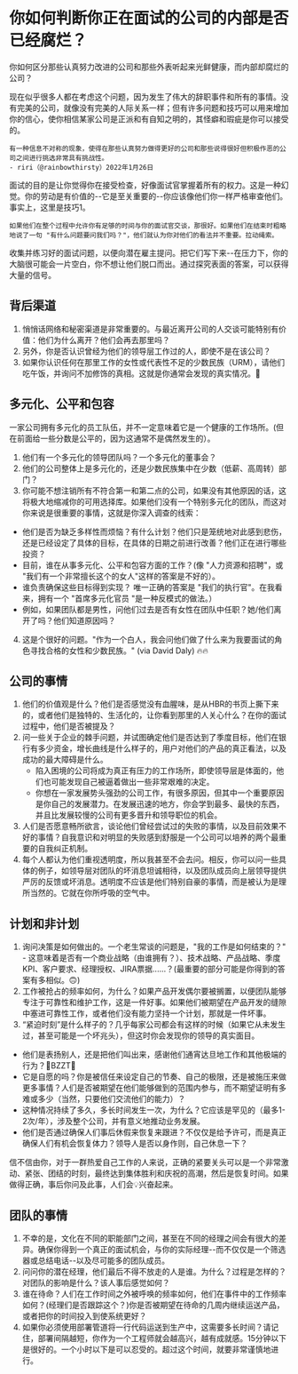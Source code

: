 # 你如何判断你正在面试的公司的内部是否已经腐烂？

你如何区分那些认真努力改进的公司和那些外表听起来光鲜健康，而内部却腐烂的公司？

现在似乎很多人都在考虑这个问题，因为发生了伟大的辞职事件和所有的事情。没有完美的公司，就像没有完美的人际关系一样；但有许多问题和技巧可以用来增加你的信心，使你相信某家公司是正派和有自知之明的，其怪癖和瑕疵是你可以接受的。

    有一种信息不对称的现象，使得在那些认真努力做得更好的公司和那些说得很好但积极作恶的公司之间进行挑选非常具有挑战性。
    - riri（@rainbowthirsty）2022年1月26日

面试的目的是让你觉得你在接受检查，好像面试官掌握着所有的权力。这是一种幻觉。你的劳动是有价值的--它是至关重要的--你应该像他们你一样严格审查他们。事实上，这里是技巧1。

    如果他们在整个过程中允许你有足够的时间与你的面试官交谈，那很好。如果他们在结束时粗略地说了一句 "有什么问题要问我们吗？"，他们就认为你对他们的看法并不重要。拉动绳索。

收集并练习好的面试问题，以便向潜在雇主提问。把它们写下来--在压力下，你的大脑很可能会一片空白，你不想让他们脱口而出。通过探究表面的答案，可以获得大量的信号。

## 背后渠道

1. 悄悄话网络和秘密渠道是非常重要的。与最近离开公司的人交谈可能特别有价值：他们为什么离开？他们会再去那里吗？
2. 另外，你是否认识曾经为他们的领导层工作过的人，即使不是在该公司？
3. 如果你认识任何在那里工作的女性或代表性不足的少数民族（URM），请他们吃午饭，并询问不加修饰的真相。这就是你通常会发现的真实情况。🥂

## 多元化、公平和包容

一家公司拥有多元化的员工队伍，并不一定意味着它是一个健康的工作场所。(但在前面给一些分数是公平的，因为这通常不是偶然发生的）。


1. 他们有一个多元化的领导团队吗？一个多元化的董事会？
2. 他们的公司整体上是多元化的，还是少数民族集中在少数（低薪、高周转）部门？
3. 你可能不想注销所有不符合第一和第二点的公司，如果没有其他原因的话，这将极大地缩减你的可用选择库。如果他们没有一个特别多元化的团队，而这对你来说是很重要的事情，这就是你深入调查的线索：

* 他们是否为缺乏多样性而烦恼？有什么计划？他们只是笼统地对此感到悲伤，还是已经设定了具体的目标，在具体的日期之前进行改善？他们正在进行哪些投资？
* 目前，谁在从事多元化、公平和包容方面的工作？(像 "人力资源和招聘"，或 "我们有一个非常擅长这个的女人"这样的答案是不好的）。
* 谁负责确保这些目标得到实现？ 唯一正确的答案是 "我们的执行官"。在我看来，拥有一个 "首席多元化官员 "是一种反模式的做法。）
* 例如，如果团队都是男性，问他们过去是否有女性在团队中任职？她/他们离开了吗？他们知道原因吗？

4. 这是个很好的问题。"作为一个白人，我会问他们做了什么来为我要面试的角色寻找合格的女性和少数民族。" (via David Daly) 🔥🔥

## 公司的事情

1. 他们的价值观是什么？他们是否感觉没有血腥味，是从HBR的书页上撕下来的，或者他们是独特的、生活化的，让你看到那里的人关心什么？在你的面试过程中，他们是否被提及？
2. 问一些关于企业的棘手问题，并试图确定他们是否达到了季度目标，他们在银行有多少资金，增长曲线是什么样子的，用户对他们的产品的真正看法，以及成功的最大障碍是什么。
    * 陷入困境的公司将成为真正有压力的工作场所，即使领导层是体面的，他们也可能发现自己被逼着做出一些非常艰难的决定。
    * 你想在一家发展势头强劲的公司工作，有很多原因，但其中一个重要原因是你自己的发展潜力。在发展迅速的地方，你会学到最多、最快的东西，并且比发展较慢的公司有更多晋升和领导职位的机会。
3. 人们是否愿意畅所欲言，谈论他们曾经尝试过的失败的事情，以及目前效果不好的事情？自我意识和对明显的失败感到舒服是一个公司可以培养的两个最重要的自我纠正机制。
4. 每个人都认为他们重视透明度，所以我甚至不会去问。相反，你可以问一些具体的例子，如领导层对团队的坏消息坦诚相待，以及团队成员向上层领导提供严厉的反馈或坏消息。透明度不应该是他们特别自豪的事情，而是被认为是理所当然的。它就在你所呼吸的空气中。

## 计划和非计划

1. 询问决策是如何做出的。一个老生常谈的问题是，"我的工作是如何结束的？" - 这意味着是否有一个商业战略（由谁拥有？）、技术战略、产品战略、季度KPI、客户要求、经理授权、JIRA票据......？(最重要的部分可能是你得到的答案有多相似。🙃)
2. 工作被抢占的频率如何，为什么？如果产品开发偶尔要被搁置，以便团队能够专注于可靠性和维护工作，这是一件好事。如果他们被期望在产品开发的缝隙中塞进可靠性工作，或者他们没有能力坚持一个计划，那就是一件坏事。
3. “紧迫时刻”是什么样子的？几乎每家公司都会有这样的时候（如果它从未发生过，甚至可能是一个坏兆头），但这时你会发现你的领导的真实面目。
* 他们是表扬别人，还是把他们叫出来，感谢他们通宵达旦地工作和其他极端的行为？🚨BZZT🚨
* 它是自愿的吗？你是被信任来设定自己的节奏、自己的极限，还是被施压来做更多事情？人们是否被期望在他们能够做到的范围内参与，而不期望证明有多难或多少（当然，只要他们交流他们的能力）？
* 这种情况持续了多久，多长时间发生一次，为什么？它应该是罕见的（最多1-2次/年），涉及整个公司，并有意义地推动业务发展。
* 他们是否通过确保人们事后休假来恢复来跟进？不仅仅是给予许可，而是真正确保人们有机会恢复体力？领导人是否以身作则，自己休息一下？

信不信由你，对于一群热爱自己工作的人来说，正确的紧要关头可以是一个非常激动、紧张、团结的时刻，最终达到集体胜利和庆祝的高潮，然后是恢复时间。如果做得正确，事后你问及此事，人们会💡兴奋起来。

## 团队的事情

1. 不幸的是，文化在不同的职能部门之间，甚至在不同的经理之间会有很大的差异。确保你得到一个真正的面试机会，与你的实际经理--而不仅仅是一个筛选器或总结电话--以及尽可能多的团队成员。
2. 问问你的潜在经理，他们最后不得不放走的人是谁。为什么？过程是怎样的？对团队的影响是什么？该人事后感觉如何？
3. 谁在待命？人们在工作时间之外被呼唤的频率如何，他们在事件中的工作频率如何？(经理们是否跟踪这个？)你是否被期望在待命的几周内继续运送产品，或者把你的时间投入到使系统更好？
4. 如果你必须使用部署管道将一行代码运送到生产中，这需要多长时间？请记住，部署间隔越短，你作为一个工程师就会越高兴，越有成就感。15分钟以下是很好的。一个小时以下是可以忍受的。超过这个时间，就要非常谨慎地进行。
